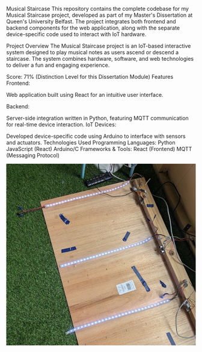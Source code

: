 Musical Staircase
This repository contains the complete codebase for my Musical Staircase project, developed as part of my Master's Dissertation at Queen's University Belfast. The project integrates both frontend and backend components for the web application, along with the separate device-specific code used to interact with IoT hardware.

Project Overview
The Musical Staircase project is an IoT-based interactive system designed to play musical notes as users ascend or descend a staircase. The system combines hardware, software, and web technologies to deliver a fun and engaging experience.

Score: 71% (Distinction Level for this Dissertation Module)
Features
Frontend:

Web application built using React for an intuitive user interface.

Backend:

Server-side integration written in Python, featuring MQTT communication for real-time device interaction.
IoT Devices:

Developed device-specific code using Arduino to interface with sensors and actuators.
Technologies Used
Programming Languages:
Python
JavaScript (React)
Arduino/C
Frameworks & Tools:
React (Frontend)
MQTT (Messaging Protocol)



![alt text](image.png)